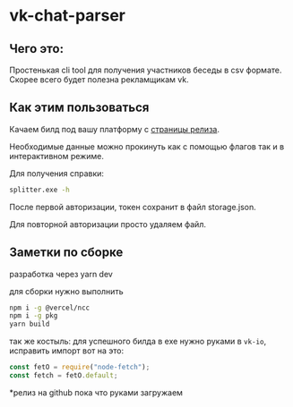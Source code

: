 # vk-chat-parser

## Чего это:

Простенькая cli tool для получения участников беседы в csv формате. Скорее всего
будет полезна рекламщикам vk.

## Как этим пользоваться

Качаем билд под вашу платформу с
[страницы релиза](https://github.com/shamanov-d/admin-splitter/releases).

Необходимые данные можно прокинуть как с помощью флагов так и в интерактивном
режиме.

Для получения справки:

```sh
splitter.exe -h
```

После первой авторизации, токен сохранит в файл storage.json.

Для повторной авторизации просто удаляем файл.

## Заметки по сборке

разработка через yarn dev

для сборки нужно выполнить

```sh
npm i -g @vercel/ncc
npm i -g pkg
yarn build
```

так же костыль: для успешного билда в exe нужно руками в `vk-io`, исправить
импорт вот на это:

```js
const fetO = require("node-fetch");
const fetch = fetO.default;
```

\*релиз на github пока что руками загружаем
